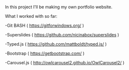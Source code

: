 In this project I'll be making my own portfolio website.

What I worked with so far:

-Git BASH ( https://gitforwindows.org/ )

-Superslides ( https://github.com/nicinabox/superslides )

-Typed.js ( https://github.com/mattboldt/typed.js/ )

-Bootstrap ( https://getbootstrap.com/ )

-Carousel.js ( http://owlcarousel2.github.io/OwlCarousel2/ ) 

